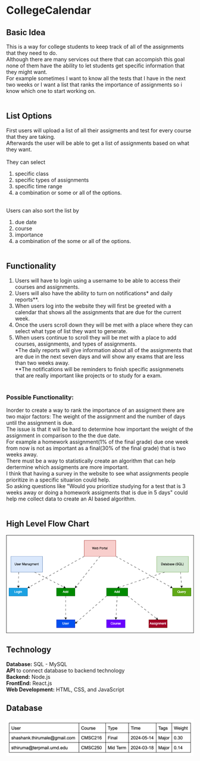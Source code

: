 # CollegeCalendar
## Basic Idea<br>
This is a way for college students to keep track of all of the assignments that they need to do.<br> 
Although there are many services out there that can accompish this goal none of them have the ability to let students get specific information that they might want.<br>
For example sometimes I want to know all the tests that I have in the next two weeks or I want a list that ranks the importance of assignments so i know which one to start working on.<br><br>

## List Options
First users will upload a list of all their assigments and test for every course that they are taking.<br>
Afterwards the user will be able to get a list of assignments based on what they want.<br><br>
They can select <br>
1. specific class<br>
2. specific types of assignments<br>
3. specific time range<br>
4. a combination or some or all of the options.<br><br>

Users can also sort the list by<br>

1. due date<br>
2. course<br>
3. importance<br>
4. a combination of the some or all of the options.<br><br>

## Functionality
1. Users will have to login using a username to be able to access their courses and assignments.<br>
2. Users will also have the ability to turn on notifications* and daily reports**.<br>
3. When users log into the website they will first be greeted with a calendar that shows all the assignments that are due for the current week.<br>
4. Once the users scroll down they will be met with a place where they can select what type of list they want to generate.<br>
5. When users continue to scroll they will be met with a place to add courses, assignments, and types of assignments.<br>
*The daily reports will give information about all of the assignments that are due in the next seven days and will show any exams that are less than two weeks away.<br>
**The notifications will be reminders to finish specific assignmenets that are really important like projects or to study for a exam.<br><br>

### Possible Functionality:
Inorder to create a way to rank the importance of an assigment there are two major factors: The weight of the assignment and the number of days until the assignment is due.<br>
The issue is that it will be hard to determine how important the weight of the assignment in comparison to the the due date.<br> 
For example a homework assignment(1% of the final grade) due one week from now is not as important as a final(30% of the final grade) that is two weeks away.<br>
There must be a way to statistically create an algorithm that can help dertermine which assigments are more important.<br>
I think that having a survey in the website to see what assignments people prioritize in a specific situarion could help.<br>
So asking questions like "Would you prioritize studying for a test that is 3 weeks away or doing a homework assigments that is due in 5 days" could help me collect data to create an AI based algorithm.<br><br>

## High Level Flow Chart
![Image](HighLevelFlowChart.png) 

## Technology
**Database:** SQL - MySQL<br>
**API** to connect database to backend technology<br>
**Backend:** Node.js<br>
**FrontEnd:** React.js<br>
**Web Development:** HTML, CSS, and JavaScript<br>

## Database
![Image](database.png) 






